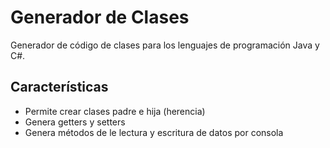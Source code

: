 Generador de Clases
===================

Generador de código de clases para los lenguajes de programación Java y C#.

Características
---------------

- Permite crear clases padre e hija (herencia)
- Genera getters y setters
- Genera métodos de le lectura y escritura de datos por consola
